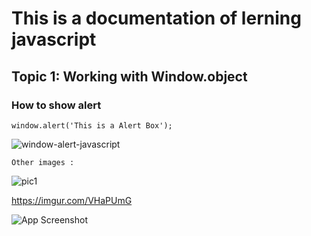 
# This is a documentation of lerning javascript
## Topic 1: Working with Window.object
### How to show alert

```
window.alert('This is a Alert Box');
```
![window-alert-javascript](https://user-images.githubusercontent.com/95132352/143727915-ad5c0cc9-ec8d-490a-8672-07c8149da8b9.png)

```
Other images :
```
![pic1](https://user-images.githubusercontent.com/95132352/143728820-d2b2944e-63d3-4ce3-894b-1d52d1724547.jpeg)

https://imgur.com/VHaPUmG

![App Screenshot](https://imgur.com/VHaPUmG)
